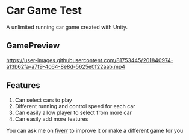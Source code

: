 # Car Game Test
A unlimited running car game created with Unity.

## GamePreview



https://user-images.githubusercontent.com/81753445/201840974-a13b62fa-a7f9-4c64-8e8d-5625e0f22aab.mp4



## Features

 1. Can select cars to play
 2. Different running and control speed for each car
 3. Can easily allow player to select from more car
 4. Can easily add more features

You can ask me on [fiverr](https://www.fiverr.com/mmar58) to improve it or make a different game for you
